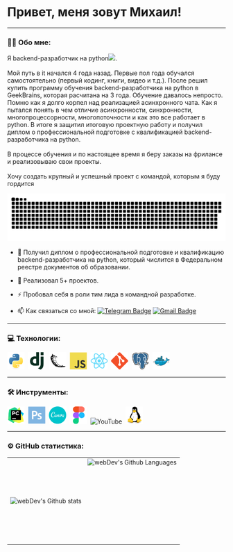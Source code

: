 
# Привет, меня зовут Михаил!

---

### :man_technologist: Обо мне:

 Я backend-разработчик на python<img src="https://media.giphy.com/media/WUlplcMpOCEmTGBtBW/giphy.gif" width="30px">. <br><br>Мой путь в it начался 4 года назад. Первые пол года обучался самостоятельно (первый кодинг, книги, видео и т.д.). После решил купить программу обучения backend-разработчика на python в GeekBrains, которая расчитана на 3 года. Обучение давалось непросто. Помню как я долго корпел над реализацией асинхронного чата. Как я пытался понять в чем отличие асинхронности, синхронности, многопроцессорности, многопоточности и как это все работает в python. В итоге я защитил итоговую проектную работу и получил диплом о профессиональной подготовке с квалификацией backend-разработчика на python.<br><br>В процессе обучения и по настоящее время я беру заказы на фрилансе и реализовываю свои проекты.<br><br>Хочу создать крупный и успешный проект с командой, которым я буду гордится

<p align="center">
 <img width="600" src="assets/github-snake.svg" alt="snake"/>
</p>

- :telescope: Получил диплом о профессиональной подготовке и квалификацию backend-разработчика на python, который числится в Федеральном реестре документов об образовании.

- :seedling: Реализовал 5+ проектов.

- :zap: Пробовал себя в роли тим лида в командной разработке.

- :mailbox: Как связаться со мной: [![Telegram Badge](https://img.shields.io/badge/-kurashevmichael-blue?style=flat&logo=Telegram&logoColor=white)](https://t.me/kurashevmichael) [![Gmail Badge](https://img.shields.io/badge/-Gmail-red?style=flat&logo=Gmail&logoColor=white)](mailto:kurashevmichael@gmail.com)

---

### 💻 Технологии:

<div>
  <img src="https://github.com/devicons/devicon/blob/master/icons/python/python-original.svg" title="python" alt="python" width="40" height="40"/>&nbsp
  <img src="https://github.com/devicons/devicon/blob/master/icons/django/django-plain.svg" title="django" alt="django" width="40" height="40"/>&nbsp
  <img src="https://github.com/devicons/devicon/blob/master/icons/flask/flask-original.svg" title="flask" alt="flask" width="40" height="40"/>&nbsp
  <img src="https://github.com/devicons/devicon/blob/master/icons/javascript/javascript-original.svg" title="javascript" alt="javascript" width="40" height="40"/>&nbsp
  <img src="https://github.com/devicons/devicon/blob/master/icons/react/react-original.svg" title="reactjs" alt="reactjs" width="40" height="40"/>&nbsp
  <img src="https://github.com/devicons/devicon/blob/master/icons/git/git-original.svg" title="git" alt="git" width="40" height="40"/>&nbsp
  <img src="https://github.com/devicons/devicon/blob/master/icons/postgresql/postgresql-original.svg" title="postgres" alt="postgres" width="40" height="40"/>&nbsp
  <img src="https://github.com/devicons/devicon/blob/master/icons/docker/docker-original.svg" title="docker" alt="docker" width="40" height="40"/>&nbsp;
</div>

---

### 🛠 Инструменты:

<div>
  <img src="https://github.com/devicons/devicon/blob/master/icons/pycharm/pycharm-original.svg" title="pycharm" alt="pycharm" width="40" height="40"/>&nbsp;
  <img src="https://github.com/devicons/devicon/blob/master/icons/photoshop/photoshop-plain.svg" title="photoshop" alt="photoshop" width="40" height="40"/>&nbsp;
  <img src="https://github.com/devicons/devicon/blob/master/icons/canva/canva-original.svg" title="canva" alt="canva" width="40" height="40"/>&nbsp;
  <img src="https://github.com/devicons/devicon/blob/master/icons/figma/figma-original.svg" title="figma" alt="figma" width="40" height="40"/>&nbsp;
  <img src="https://upload.wikimedia.org/wikipedia/commons/9/9e/YouTube_Logo_%282013-2017%29.svg" title="YouTube" alt="YouTube" width="40" height="40"/>&nbsp;
  <img src="https://github.com/devicons/devicon/blob/master/icons/linux/linux-original.svg" title="linux" alt="linux" width="40" height="40"/>&nbsp;
</div>

---

### ⚙️ GitHub статистика:

<table>
  <tr>
    <td>
      <img align="left" src="http://github-readme-streak-stats.herokuapp.com?user=biter-bit&theme=dark&background=000000" alt="webDev's Github stats" />
    </td>
    <td>
      <img height="195px" align="right" alt="webDev's Github Languages" src="https://github-readme-stats-sigma-five.vercel.app/api/top-langs/?username=biter-bit&layout=compact&theme=vision-friendly-dark" />
    </td>
  </tr>
</table>
